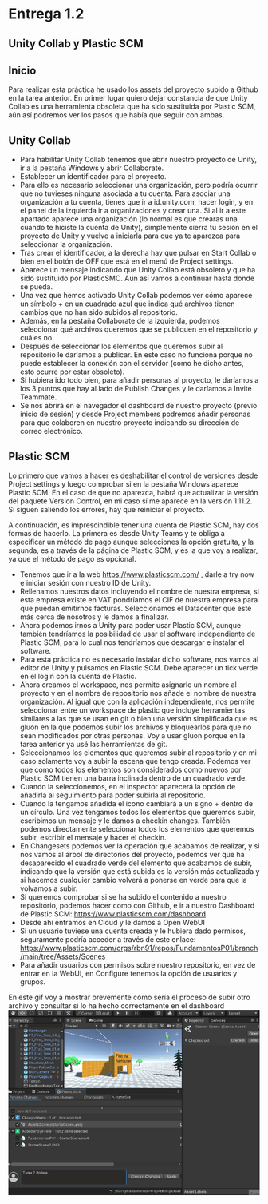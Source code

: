 # Entrega 1.2
## Unity Collab y Plastic SCM

## Inicio
Para realizar esta práctica he usado los assets del proyecto subido a Github en la tarea anterior.
En primer lugar quiero dejar constancia de que Unity Collab es una herramienta obsoleta que ha sido sustituida por Plastic SCM, aún así podremos ver los pasos que había que seguir con ambas.

## Unity Collab
- Para habilitar Unity Collab tenemos que abrir nuestro proyecto de Unity, ir a la pestaña Windows y abrir Collaborate.
- Establecer un identificador para el proyecto.
- Para ello es necesario seleccionar una organización, pero podría ocurrir que no tuvieses ninguna asociada a tu cuenta. Para asociar una organización a tu cuenta, tienes que ir a id.unity.com, hacer login, y en el panel de la izquierda ir a organizaciones y crear una. Si al ir a este apartado aparece una organización (lo normal es que crearas una cuando te hiciste la cuenta de Unity), simplemente cierra tu sesión en el proyecto de Unity y vuelve a iniciarla para que ya te aparezca para seleccionar la organización.
- Tras crear el identificador, a la derecha hay que pulsar en Start Collab o bien en el botón de OFF que está en el menú de Project settings.
- Aparece un mensaje indicando que Unity Collab está obsoleto y que ha sido sustituido por PlasticSMC. Aún así vamos a continuar hasta donde se pueda.
- Una vez que hemos activado Unity Collab podemos ver cómo aparece un símbolo + en un cuadrado azul que indica qué archivos tienen cambios que no han sido subidos al repositorio. 
- Además, en la pestaña Collaborate de la izquierda, podemos seleccionar qué archivos queremos que se publiquen en el repositorio y cuáles no.
- Después de seleccionar los elementos que queremos subir al repositorio le daríamos a publicar. En este caso no funciona porque no puede establecer la conexión con el servidor (como he dicho antes, esto ocurre por estar obsoleto).
- Si hubiera ido todo bien, para añadir personas al proyecto, le daríamos a los 3 puntos que hay al lado de Publish Changes y le daríamos a Invite Teammate.
- Se nos abrirá en el navegador el dashboard de nuestro proyecto (previo inicio de sesión) y desde Project members podremos añadir personas para que colaboren en nuestro proyecto indicando su dirección de correo electrónico.


## Plastic SCM
Lo primero que vamos a hacer es deshabilitar el control de versiones desde Project settings y luego comprobar si en la pestaña Windows aparece Plastic SCM. En el caso de que no aparezca, habrá que actualizar la versión del paquete Version Control, en mi caso sí me aparece en la versión 1.11.2. Si siguen saliendo los errores, hay que reiniciar el proyecto.

A continuación, es imprescindible tener una cuenta de Plastic SCM, hay dos formas de hacerlo. La primera es desde Unity Teams y te obliga a especificar un método de pago aunque selecciones la opción gratuita, y la segunda, es a través de la página de Plastic SCM, y es la que voy a realizar, ya que el método de pago es opcional.
- Tenemos que ir a la web https://www.plasticscm.com/ , darle a try now e iniciar sesión con nuestro ID de Unity.
- Rellenamos nuestros datos incluyendo el nombre de nuestra empresa, si esta empresa existe en VAT pondríamos el CIF de nuestra empresa para que puedan emitirnos facturas. Seleccionamos el Datacenter que esté más cerca de nosotros y le damos a finalizar.
- Ahora podemos irnos a Unity para poder usar Plastic SCM, aunque también tendríamos la posibilidad de usar el software independiente de Plastic SCM, para lo cual nos tendríamos que descargar e instalar el software.
- Para esta práctica no es necesario instalar dicho software, nos vamos al editor de Unity y pulsamos en Plastic SCM. Debe aparecer un tick verde en el login con la cuenta de Plastic.
- Ahora creamos el workspace, nos permite asignarle un nombre al proyecto y en el nombre de repositorio nos añade el nombre de nuestra organización. Al igual que con la aplicación independiente, nos permite seleccionar entre un workspace de plastic que incluye herramientas similares a las que se usan en git o bien una versión simplificada que es gluon en la que podemos subir los archivos y bloquearlos para que no sean modificados por otras personas. Voy a usar gluon porque en la tarea anterior ya usé las herramientas de git.
- Seleccionamos los elementos que queremos subir al repositorio y en mi caso solamente voy a subir la escena que tengo creada. Podemos ver que como todos los elementos son considerados como nuevos por Plastic SCM tienen una barra inclinada dentro de un cuadrado verde.
- Cuando la seleccionemos, en el inspector aparecerá la opción de añadirla al seguimiento para poder subirla al repositorio.
- Cuando la tengamos añadida el icono cambiará a un signo + dentro de un círculo. Una vez tengamos todos los elementos que queremos subir, escribimos un mensaje y le damos a checkin changes. También podemos directamente seleccionar todos los elementos que queremos subir, escribir el mensaje y hacer el checkin.
- En Changesets podemos ver la operación que acabamos de realizar, y si nos vamos al árbol de directorios del proyecto, podemos ver que ha desaparecido el cuadrado verde del elemento que acabamos de subir, indicando que la versión que está subida es la versión más actualizada y si hacemos cualquier cambio volverá a ponerse en verde para que la volvamos a subir.
- Si queremos comprobar si se ha subido el contenido a nuestro repositorio, podemos hacer como con Github, e ir a nuestro Dashboard de Plastic SCM: https://www.plasticscm.com/dashboard 
- Desde ahí entramos en Cloud y le damos a Open WebUI
- Si un usuario tuviese una cuenta creada y le hubiera dado permisos, seguramente podría acceder a través de este enlace: https://www.plasticscm.com/orgs/rbn91/repos/FundamentosP01/branch/main/tree/Assets/Scenes
- Para añadir usuarios con permisos sobre nuestro repositorio, en vez de entrar en la WebUI, en Configure tenemos la opción de usuarios y grupos.

En este gif voy a mostrar brevemente cómo sería el proceso de subir otro archivo y consultar si lo ha hecho correctamente en el dashboard
![alt text](https://github.com/RubnGB/ull_master_fundamentosDesarrollo/blob/main/Practica1/Tarea2_PlasticSCM/gif_animation_01b.gif)